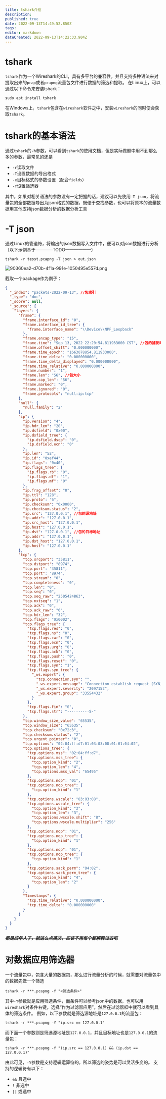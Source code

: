 ```yaml
---
title: tshark介绍
description: 
published: true
date: 2022-09-13T14:49:52.850Z
tags: 
editor: markdown
dateCreated: 2022-09-13T14:22:33.904Z
---
```


# tshark
`tshark`作为一个Wireshark的CLI，具有多平台的兼容性，并且支持多种语法来对提取出来的`pcap`或者`pcapng`流量包文件进行数据的筛选和提取。
在Linux上，可以通过以下命令来安装tshark：
```shell
sudo apt install tshark
```
在Windows上，`tshark`包含在`wireshark`软件之中，安装`wireshark`的同时便会获取`tshark`。

# tshark的基本语法
通过`tshark`的`-h`参数，可以看到`tshark`的使用文档，但是实际做题中用不到那么多的参数，最常见的还是
- `-r`读取文件
- `-T`设置数据的导出格式
- `-e`目标格式的参数设置（配合`fields`）
- `-Y`设置筛选器

其中，如果对相关语法的参数没有一定把握的话，建议可以先使用`-T json`，将流量包的全部数据导出为json格式的数据，既便于查找参数，也可以将原本的流量数据用其他支持json数据分析的数据分析工具

# -T json
通过Linux的管道符，将输出的json数据写入文件中，便可以对json数据进行分析
（以下示例基于————TODO——————）
```shell
tshark -r tesst.pcapng -T json > out.json
```
![90360ea2-d70b-4f1a-991e-1050495e557d.png](/90360ea2-d70b-4f1a-991e-1050495e557d.png)

截取一个package作为例子：
```json
{
  "_index": "packets-2022-09-13", //包索引
  "_type": "doc",
  "_score": null,
  "_source": {
    "layers": {
      "frame": {
        "frame.interface_id": "0",
        "frame.interface_id_tree": {
          "frame.interface_name": "\\Device\\NPF_Loopback"
        },
        "frame.encap_type": "15",
        "frame.time": "Sep 13, 2022 22:20:54.811933000 CST", //包的捕捉时间
        "frame.offset_shift": "0.000000000",
        "frame.time_epoch": "1663078854.811933000",
        "frame.time_delta": "0.000000000",
        "frame.time_delta_displayed": "0.000000000",
        "frame.time_relative": "0.000000000",
        "frame.number": "1",
        "frame.len": "56", //包大小
        "frame.cap_len": "56",
        "frame.marked": "0",
        "frame.ignored": "0",
        "frame.protocols": "null:ip:tcp"
      },
      "null": {
        "null.family": "2"
      },
      "ip": {
        "ip.version": "4",
        "ip.hdr_len": "20",
        "ip.dsfield": "0x00",
        "ip.dsfield_tree": {
          "ip.dsfield.dscp": "0",
          "ip.dsfield.ecn": "0"
        },
        "ip.len": "52",
        "ip.id": "0xef44",
        "ip.flags": "0x40",
        "ip.flags_tree": {
          "ip.flags.rb": "0",
          "ip.flags.df": "1",
          "ip.flags.mf": "0"
        },
        "ip.frag_offset": "0",
        "ip.ttl": "128",
        "ip.proto": "6",
        "ip.checksum": "0x0000",
        "ip.checksum.status": "2",
        "ip.src": "127.0.0.1", //包的源地址
        "ip.addr": "127.0.0.1", 
        "ip.src_host": "127.0.0.1",
        "ip.host": "127.0.0.1",
        "ip.dst": "127.0.0.1", //包的目标地址
        "ip.addr": "127.0.0.1",
        "ip.dst_host": "127.0.0.1",
        "ip.host": "127.0.0.1"
      },
      "tcp": {
        "tcp.srcport": "35811",
        "tcp.dstport": "8974",
        "tcp.port": "35811",
        "tcp.port": "8974",
        "tcp.stream": "0",
        "tcp.completeness": "0",
        "tcp.len": "0",
        "tcp.seq": "0",
        "tcp.seq_raw": "2505424863",
        "tcp.nxtseq": "1",
        "tcp.ack": "0",
        "tcp.ack_raw": "0",
        "tcp.hdr_len": "32",
        "tcp.flags": "0x0002",
        "tcp.flags_tree": {
          "tcp.flags.res": "0",
          "tcp.flags.ns": "0",
          "tcp.flags.cwr": "0",
          "tcp.flags.ecn": "0",
          "tcp.flags.urg": "0",
          "tcp.flags.ack": "0",
          "tcp.flags.push": "0",
          "tcp.flags.reset": "0",
          "tcp.flags.syn": "1",
          "tcp.flags.syn_tree": {
            "_ws.expert": {
              "tcp.connection.syn": "",
              "_ws.expert.message": "Connection establish request (SYN): server port 8974",
              "_ws.expert.severity": "2097152",
              "_ws.expert.group": "33554432"
            }
          },
          "tcp.flags.fin": "0",
          "tcp.flags.str": "··········S·"
        },
        "tcp.window_size_value": "65535",
        "tcp.window_size": "65535",
        "tcp.checksum": "0x72c3",
        "tcp.checksum.status": "2",
        "tcp.urgent_pointer": "0",
        "tcp.options": "02:04:ff:d7:01:03:03:08:01:01:04:02",
        "tcp.options_tree": {
          "tcp.options.mss": "02:04:ff:d7",
          "tcp.options.mss_tree": {
            "tcp.option_kind": "2",
            "tcp.option_len": "4",
            "tcp.options.mss_val": "65495"
          },
          "tcp.options.nop": "01",
          "tcp.options.nop_tree": {
            "tcp.option_kind": "1"
          },
          "tcp.options.wscale": "03:03:08",
          "tcp.options.wscale_tree": {
            "tcp.option_kind": "3",
            "tcp.option_len": "3",
            "tcp.options.wscale.shift": "8",
            "tcp.options.wscale.multiplier": "256"
          },
          "tcp.options.nop": "01",
          "tcp.options.nop_tree": {
            "tcp.option_kind": "1"
          },
          "tcp.options.nop": "01",
          "tcp.options.nop_tree": {
            "tcp.option_kind": "1"
          },
          "tcp.options.sack_perm": "04:02",
          "tcp.options.sack_perm_tree": {
            "tcp.option_kind": "4",
            "tcp.option_len": "2"
          }
        },
        "Timestamps": {
          "tcp.time_relative": "0.000000000",
          "tcp.time_delta": "0.000000000"
        }
      }
    }
  }
}
```
***~~都是成年人了，就这么点英文，应该不用每个都解释过去吧~~***
# 对数据应用筛选器
一个流量包中，包含大量的数据包，那么进行流量分析的时候，就需要对流量包中的数据先做一个筛选
```shell
tshark -r ***.pcapng -Y "<筛选条件>"
```
其中`-Y`参数就是应用筛选条件，而条件可以参考json中的数据，也可以用`wireshark`对条件右键，选择“作为过滤器应用”，然后在过滤器框中就可以看到具体的筛选条件。
例如，以下参数就是筛选源地址是`127.0.0.1`的流量包：
```shell
tshark -r ***.pcapng -Y "ip.src == 127.0.0.1"
```
而下面一个参数则是筛选源地址是`127.0.0.1`，并且目标地址也是`127.0.0.1`的流量包：
```shell
tshark -r ***.pcapng -Y "(ip.src == 127.0.0.1) && (ip.dst == 127.0.0.1)"
```
由此可见，`-Y`参数是支持逻辑运算符的，所以筛选的姿势是可以灵活多变的。
支持的逻辑符有以下：
  - `&&`  且选中
  - `!`  非选中
  - `||` 或选中